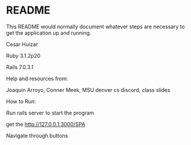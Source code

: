 # README

This README would normally document whatever steps are necessary to get the
application up and running.

Cesar Huizar

Ruby 3.1.2p20

Rails 7.0.3.1

Help and resources from:

Joaquin Arroyo, Conner Meek, MSU denver cs discord, class slides


How to Run:

Run rails server to start the program

get the http://127.0.0.1:3000/SPA


Navigate through buttons
